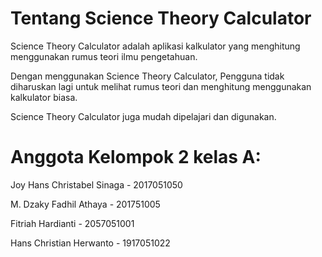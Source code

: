 # Tentang Science Theory Calculator

Science Theory Calculator adalah aplikasi kalkulator yang menghitung menggunakan rumus teori ilmu pengetahuan.

Dengan menggunakan Science Theory Calculator, Pengguna tidak diharuskan lagi untuk melihat rumus teori dan menghitung menggunakan kalkulator biasa.

Science Theory Calculator juga mudah dipelajari dan digunakan.

# Anggota Kelompok 2 kelas A:

Joy Hans Christabel Sinaga - 2017051050

M. Dzaky Fadhil Athaya - 201751005

Fitriah Hardianti - 2057051001

Hans Christian Herwanto - 1917051022
